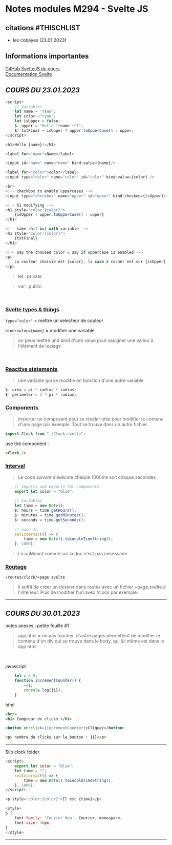 # Notes modules M294 - Svelte JS

## citations #THISCHLIST
- les cobéyes (23.01.2023)

## Informations importantes

[GitHub SvelteJS du cours](https://github.com/SeenKid/sveltejs-training) <br/>
[Documentation Svelte](https://svelte.dev/docs#) <br/>

## ***COURS DU 23.01.2023***
```js
<script>
	// Variables 
	let name = 'Yann';
	let color ="cyan";
	let isUpper = false;
	$: upper = "Hello "+name +"!";
	$: txtFinal = isUpper ? upper.toUpperCase() : upper;
</script>

<h1>Hello {name}!</h1>

<label for="name">Name</label>

<input id="name" name="name" bind:value={name}/>

<label for="color">color</label>
<input type="color" name="color" id="color" bind:value={color} />

<br>
<!-- checkbox to enable uppercases -->
<input type="checkbox" name="upper" id="upper" bind:checked={isUpper}/> Uppercase

<!-- h1 modifying -->
<h1 style="color:{color}">
	{isUpper ? upper.toUpperCase() : upper}
</h1>

<!-- same shit but with variable -->
<h1 style="color:{color}">
	{txtFinal}
</h1>

<!-- say the choosed color & say if uppercase is enabled -->
<p>
	La couleur choisie est {color}, la case à cocher est sur {isUpper}
</p>
```

>let : private 

>var : public

<br />

### <ins>Svelte types & things</ins>

```type="color"``` = mettre un selecteur de couleur

```bind:value={name}``` = modifier une variable

> on peux mettre und bind d'une value pour assigner une valeur à l'élément de la page

<br />

### <ins>Reactive statements</ins>

> une variable qui se modifie en fonction d'une autre variable

```js
$: area = pi * radius * radius;
$: perimeter = 2 * pi * radius;
```

### <ins>Components</ins>

> importer un composant peut se révéler utile pour modifier le contenu d'une page par exemple. Tout se trouve dans un autre fichier.

```js 
import Clock from "./Clock.svelte";
```

use the component : 
```html
<Clock />
```

### <ins>Interval</ins>

> Le code suivant s'exécute chaque 1000ms soit chaque secondes

```js
	// imports and exports for components
	export let color = "blue";
	
	// variables
	let time = new Date();
	$: hours = time.getHours();
	$: minutes = time.getMinutes();
	$: seconds = time.getSeconds();
	
	// each 1s
	setInterval(() => {
		time = new Date().toLocaleTimeString();
	}, 1000);
```

> Le onMount comme sur la doc n'est pas nécessaire

### <ins>Routage</ins>

```/routes/clock/+page.svelte```
> il suffit de créer un dossier dans routes avec un fichier +page.svelte à l'intérieur. Puis de modifier l'url avec /clock par exemple.

---

## ***COURS DU 30.01.2023*** 

notes anexes : petite feuille #1

> app.html = ne pas toucher, d'autre pages permettent de modifier le contenu d'un div qui se trouve dans le body, qui lui même est dans le app.html.

<br/>

javascript
```js
    let i = 0;
    function incrementCounter() {
        ++i;
        console.log({i});
    }
```
html
```html
<br/>
<h1> Compteur de clicks </h1>

<button on:click={incrementCounter}>Cliquez</button>

<p> nombre de clicks sur le bouton : {i}</p>
```

---

$lib clock folder

```js
<script>
    export let color = "blue";
    let time = "";
    setInterval(() => {
        time = new Date().toLocaleTimeString();
    }, 1000);
</script>

<p style="color:{color}">Il est {time}</p>

<style>
p {
    font-family: 'Courier New', Courier, monospace;
    font-size: 40px;
}
</style>
```

---

